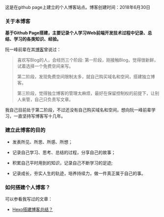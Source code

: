 这是在github page上建立的个人博客站点。博客创建时间：2018年6月30日

### 关于本博客

**基于Github Page搭建，主要记录个人学习Web前端开发技术过程中记录、总结、学习的各类知识、经验。**

阮一峰前辈在其[博客](http://www.ruanyifeng.com/)曾说过：

> 喜欢写Blog的人，会经历三个阶段: 第一阶段，刚接触Blog，觉得很新鲜，试着选择一个免费空间来写。
>
> 第二阶段，发现免费空间限制太多，就自己购买域名和空间，搭建独立博客。
>
> 第三阶段，觉得独立博客的管理太麻烦，最好在保留控制权的前提下，让别人来管，自己只负责写文章。

我自己目前处于第二阶段，不过还没有自己购买域名和空间，想向阮一峰前辈学习，一直坚持写博客写十几年。

### 建立此博客的目的

- 发表所见、所思、所感、所想；

- 记录自己学习、思考、总结的过程，分享自己的故事；
- 积累自己平时用到的知识，记录自己不断学习的足迹;
- 记录成长，夯实人生的轨迹，培养持续力，做一件真正属于自己的事。

### 如何搭建个人博客？

可以参看我写过的文章：

- [Hexo搭建博客总结？](https://julyjia.github.io/2018/06/30/Hexo%E6%90%AD%E5%BB%BA%E5%8D%9A%E5%AE%A2%E6%80%BB%E7%BB%93/)

